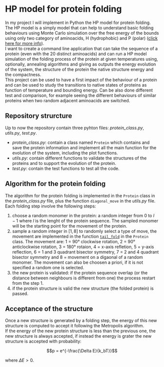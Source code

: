 # HP model for protein folding

In my project I will implement in Python the HP model for protein folding.
The HP model is a simply model that can help to understand basic folding behaviours using Monte Carlo simulation over the free energy of the bounds using only two category of aminoacids, H (hydrophobic) and P (polar) ([click here for more info](https://pubs.acs.org/doi/10.1021/ma00200a030)).\
I want to create a command line application that can take the sequence of a protein (even with the 20 distinct aminoacids) and can run a HP model simulation of the folding process of the protein at given temperatures using, optionally, annealing algorithms and giving as outputs the energy evolution of the system, the structure of the protein the native structure energy and the compactness.\
This project can be used to have a first impact of the behaviour of a protein and can be used to study the transitions to native states of proteins as function of temperature and bounding energy. Can be also done different test and comparison, for example seeing the different behaviours of similar proteins when two random adjacent aminoacids are switched.


## Repository strurcture

Up to now the repository contain three pyhton files: _protein_class.py_, _utils.py_, _test.py_.
- _protein_class.py_: contain a class named `Protein` which contains and save the protein information and implement all the main function for the evolution of the system, including the plot functions.
- _utils.py_: contain different functions to validate the structures of the proteins and to support the evolution of the protein.
-  _test.py_: contain the test functions to test all the code.

## Algorithm for the protein folding

The algorithm for the protein folding is implemented in the `Protein` class in the _protein_class.py_ file, plus the function `diagonal_move` in the _utils.py_ file.\
Each folding step involve the following steps:
1. choose a random monomer in the protein: a random integer from $0$ to $l-1$ where $l$ is the lenght of the protein sequence. The sampled monomer will be the starting point for the movement of the protein.
1. sample a random integer in $[1,8]$ to randomly select a type of move, the movement are implemented in the function [`tail_fold`](https://github.com/TommyGiak/HP_model/blob/main/protein_class.py) in the `Protein` class. The movement are: 1 = 90° clockwise rotation, 2 = 90° anticlockwise rotation, 3 = 180° rotaion, 4 = x-axis refletion, 5 = y-axis reflection, 6 = 1 and 3 quadrant bisector symmetry, 7 = 2 and 4 quadrant bisector symmetry and 8 = movement on a digaonal of a random monomer. The movement can also be choosen a priori, if it is not specified a random one is selected.
1. the new protein is validated: if the protein sequence overlap (or the distance between neighbours is different from one) the process restart from the step 1.
1. if the protein structure is valid the new structure (the folded protein) is passed.

## Acceptance of the structure

Once a new structure is generated by a folding step, the energy of this new structure is computed to accept it following the Metropolis algorithm.\
If the energy of the new protein structure is less than the previous one, the new structure is always accepted, if instead the energy is grater the new structure is accepted with probability:
```math
p = e^{-\frac{\Delta E}{k_bT}}
```
where $\Delta E > 0$.

